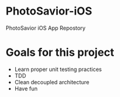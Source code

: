 # PhotoSavior-iOS
PhotoSavior iOS App Repostory


# Goals for this project
* Learn proper unit testing practices
* TDD
* Clean decoupled architecture
* Have fun

